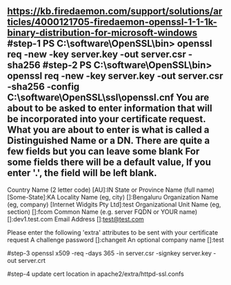 https://kb.firedaemon.com/support/solutions/articles/4000121705-firedaemon-openssl-1-1-1k-binary-distribution-for-microsoft-windows
#step-1
PS C:\software\OpenSSL\bin> openssl req -new -key server.key -out server.csr -sha256
#step-2
PS C:\software\OpenSSL\bin> openssl req -new -key server.key -out server.csr -sha256 -config C:\software\OpenSSL\ssl\openssl.cnf
You are about to be asked to enter information that will be incorporated
into your certificate request.
What you are about to enter is what is called a Distinguished Name or a DN.
There are quite a few fields but you can leave some blank
For some fields there will be a default value,
If you enter '.', the field will be left blank.
-----
Country Name (2 letter code) [AU]:IN
State or Province Name (full name) [Some-State]:KA
Locality Name (eg, city) []:Bengaluru
Organization Name (eg, company) [Internet Widgits Pty Ltd]:test
Organizational Unit Name (eg, section) []:fcom
Common Name (e.g. server FQDN or YOUR name) []:dev1.test.com
Email Address []:test@test.com

Please enter the following 'extra' attributes
to be sent with your certificate request
A challenge password []:changeit
An optional company name []:test

#step-3
openssl x509 -req -days 365 -in server.csr -signkey server.key -out server.crt

#step-4
update cert location in apache2/extra/httpd-ssl.confs



